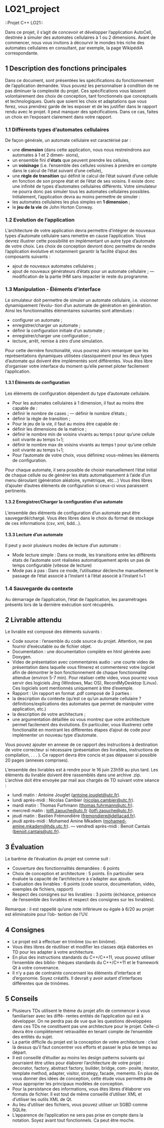 # LO21_project
::Projet C++ LO21::

Dans ce projet, il s’agit de concevoir et développer l’application AutoCell, destinée à simuler des automates cellulaires à 1 ou 2 dimensions. Avant de commencer, nous vous invitons à décourvir le mondes très riche des automates cellulaires en consultant, par exemple, la page WikipédiA correspondante.

## 1 Description des fonctions principales
Dans ce document, sont présentées les spécifications du fonctionnement de l’application demandée. Vous pouvez les personnaliser à condition de ne pas diminuer la complexité du projet. Ces spécifications vous laissent volontairement des choix de conception, tant fonctionnels que conceptuels et technologiques. Quels que soient les choix et adaptations que vous ferez, vous prendrez garde de les exposer et de les justifier dans le rapport rendu avec le projet. Il peut manquer des spécifications. Dans ce cas, faites un choix en l’exposant clairement dans votre rapport.

### 1.1 Différents types d’automates cellulaires
De façon générale, un automate cellulaire est caractérisé par :
* une **dimension** (dans cette application, nous nous restreindrons aux automates à 1 et 2 dimen-
sions),
* un ensemble fini d’**états** que peuvent prendre les cellules,
* un **voisinage** (i.e. l’ensemble des cellules voisines à prendre en compte dans le calcul de l’état
suivant d’une cellule),
* une **règle de transition** qui définit le calcul de l’état suivant d’une cellule en fonction de son
propre état et de l’état de ses voisins.
Il existe donc une infinité de types d’automates cellulaires différents. Votre simulateur ne pourra donc pas simuler tous les automates cellulaires possibles.
Initialement, l’application devra au moins permettre de simuler :
* les automates cellulaires les plus simples en **1 dimension** ;
* le **jeu de la vie** de John Horton Conway.

### 1.2 Evolution de l’application
L’architecture de votre application devra permettre d’intégrer de nouveaux types d’automate cellulaire sans remettre en cause l’application.
Vous devrez illustrer cette possibilité en implémentant un autre type d’automate de votre choix.
Les choix de conception devront donc permettre de rendre l’application évolutive et notamment garantir la facilité d’ajout des composants suivants :
* ajout de nouveaux automates cellulaires ;
* ajout de nouveaux générateurs d’états pour un automate cellulaire ; — modification de la partie IHM sans impacter le reste du programme.

### 1.3 Manipulation - Éléments d’interface
Le simulateur doit permettre de simuler un automate cellulaire, i.e. visionner dynamiquement l’évolu- tion d’un automate de génération en génération. Ainsi les fonctionnalités élémentaires suivantes sont attendues :
* configurer un automate ;
* enregistrer/charger un automate ;
* définir la configuration initiale d’un automate ;
* enregistrer/charger une configuration ;
* lecture, arrêt, remise à zéro d’une simulation.

Pour cette dernière fonctionalité, vous pourrez alors remarquer que les représentations dynamiques utilisées classiquement pour les deux types d’automate qui doivent être implémentés sont différentes. Vous êtes libre d’organiser votre interface du moment qu’elle permet piloter facilement l’application.

#### 1.3.1 Éléments de configuration
Les éléments de configuration dépendent du type d’automate cellulaire.
* Pour les automates cellulaires à 1 dimension, il faut au moins être capable de :
* définir le nombre de cases ; — définir le nombre d’états ;
* définir la règle de transition ;
* Pour le jeu de la vie, il faut au moins être capable de :
* définir les dimensions de la matrice ;
* définir le nombre min de voisins vivants au temps t pour qu’une cellule soit vivante au temps
t+1;
* définir le nombre max de voisins vivants au temps t pour qu’une cellule soit vivante au temps
t+1;
* Pour l’automate de votre choix, vous définirez vous-mêmes les éléments de configuration.

Pour chaque automate, il sera possible de choisir manuellement l’état initial de chaque cellule ou de générer les états automatiquement à l’aide d’un menu déroulant (génération aléatoire, symétrique, etc...)
Vous êtes libres d’ajouter d’autres éléments de configuration si ceux-ci vous paraissent pertinents.

#### 1.3.2 Enregistrer/Charger la configuration d’un automate
L’ensemble des éléments de configuration d’un automate peut être sauvegardé/chargé. Vous êtes libres dans le choix du format de stockage de ces informations (csv, xml, bdd...).

#### 1.3.3 Lecture d’un automate
Il peut y avoir plusieurs modes de lecture d’un automate :
* Mode lecture simple : Dans ce mode, les transitions entre les différents états de l’automate sont réalisées automatiquement après un pas de temps configurable (vitesse de lecture)
* Mode pas à pas : Dans ce mode, l’utilisateur déclenche manuellement le passage de l’état associé à l’instant t à l’état associé à l’instant t+1

### 1.4 Sauvegarde du contexte
Au démarrage de l’application, l’état de l’application, les paramétrages présents lors de la dernière exécution sont récupérés.

## 2 Livrable attendu
Le livrable est composé des éléments suivants :
* Code source : l’ensemble du code source du projet. Attention, ne pas fournir d’exécutable ou
de fichier objet.
* Documentation : une documentation complète en html générée avec Doxygen.
* Video de présentation avec commentaires audio : une courte video de présentation dans laquelle vous filmerez et commenterez votre logiciel afin de démontrer le bon fonctionnement de chaque fonctionnalité attendue (environ 5-7 min). Pour réaliser cette video, vous pourrez vous servir des logiciels Jing (Windows, Mac OS), RecordMyDesktop (Linux). Ces logiciels sont mentionnés uniquement à titre d’exemple.
* Rapport : Un rapport en format .pdf composé de 3 parties :
* la description du contexte (qu’est ce qu’un automate cellulaire ? définitions/explications des
automates que permet de manipuler votre application, etc.)
* la description de votre architecture ;
* une argumentation détaillée où vous montrez que votre architecture permet facilement des évolutions. En particulier, vous illustrerez cette fonctionalité en montrant les différentes étapes d’ajout de code pour implémenter un nouveau type d’automate.

Vous pouvez ajouter en annexe de ce rapport des instructions à destination de votre correcteur si nécessaire (présentation des livrables, instructions de compilation, . . . ). Ce rapport devra être concis et pas dépasser si possible 20 pages (annexes comprises).

L’ensemble des livrables est à rendre pour le 16 juin 23h59 au plus tard. Les éléments du livrable doivent être rassemblés dans une archive .zip. L’archive doit être envoyée par mail aux chargés de TD suivant votre séance :
* lundi matin : Antoine Jouglet (antoine.jouglet@utc.fr).
* lundi après-midi : Nicolas Cambier (nicolas.cambier@utc.fr).
* mardi matin : Thomas Furhmann (thomas.fuhrmann@utc.fr).
* mercredi matin : lotfi.zaouche@utc.fr (lotfi.zaouche@utc.fr).
* jeudi matin : Bastien Frémondière (fremondiere@deltacad.fr).
* jeudi après-midi : Mohamed Amine Mkadem (mohamed-amine.mkadem@hds.utc.fr). — vendredi après-midi : Benoit Cantais (benoit.cantais@utc.fr).

## 3 Évaluation
Le barême de l’évaluation du projet est comme suit :
* Couverture des fonctionnalités demandées : 6 points
* Choix de conception et architecture : 5 points. En particulier sera évaluée la capacité de
l’architecture à s’adapter aux ajouts.
* Evaluation des livrables : 6 points (code source, documentation, vidéo, exemples de fichiers,
rapport)
* Respect des consignes sur les livrables : 3 points (échéance, présence de l’ensemble des
livrables et respect des consignes sur les livrables).

Remarque : il est rappellé qu’une note inférieure ou égale à 6/20 au projet est éliminatoire pour l’ob- tention de l’UV.

## 4 Consignes
* Le projet est à effectuer en trinôme (ou en binôme).
* Vous êtes libres de réutiliser et modifier les classes déjà élaborées en TD pour les adapter à votre
architecture.
* En plus des instructions standards du C++/C++11, vous pouvez utiliser l’ensemble des biblio-
thèques standards du C++/C++11 et le framework Qt à votre convenance.
* Il n’y a pas de contrainte concernant les éléments d’interface et d’ergonomie. Soyez créatifs. Il devrait y avoir autant d’interfaces différentes que de trinômes.

## 5 Conseils
* Plusieurs TDs utilisent le thème du projet afin de commencer à vous familiariser avec les diffé- rentes entités de l’application qui est à développer. On ne perdra pas de vue que les questions développées dans ces TDs ne constituent pas une architecture pour le projet. Celle-ci devra être complètement retravaillée en tenant compte de l’ensemble des entités du sujet.
* La partie difficile du projet est la conception de votre architecture : c’est là dessus qu’il faut concentrer vos efforts et passer le plus de temps au départ.
* Il est conseillé d’étudier au moins les design patterns suivants qui pourraient être utiles pour élaborer l’architecture de votre projet : decorator, factory, abstract factory, builder, bridge, com- posite, iterator, template method, adapter, visitor, strategy, facade, memento. En plus de vous donner des idées de conception, cette étude vous permettra de vous approprier les principaux modèles de conception.
* Pour la persistance des informations, vous êtes libres d’élaborer vos formats de fichier. Il est tout de même conseillé d’utiliser XML et d’utiliser les outils XML de Qt.
* Au lieu d’utiliser des fichiers, vous pouvez utiliser un SGBD comme SQLite.
* L’apparence de l’application ne sera pas prise en compte dans la notation. Soyez avant tout
fonctionnels. Ca peut être moche.

